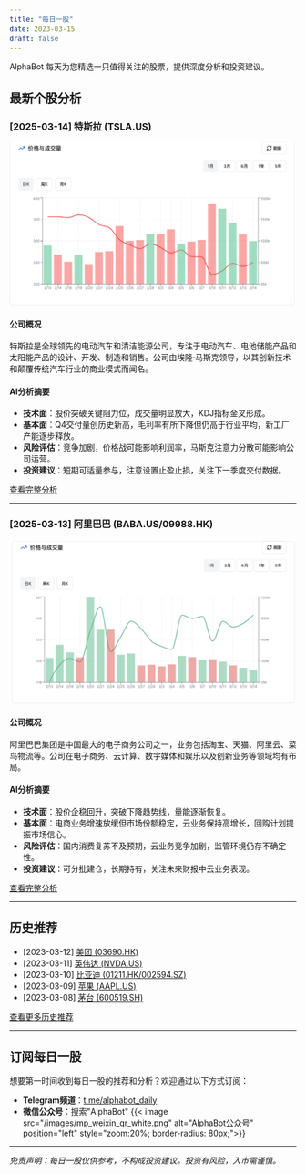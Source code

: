 ```yaml
---
title: "每日一股"
date: 2023-03-15
draft: false
---
```


AlphaBot 每天为您精选一只值得关注的股票，提供深度分析和投资建议。

## 最新个股分析

### [2025-03-14] 特斯拉 (TSLA.US)

![特斯拉](/images/stocks/tesla.png)

#### 公司概况

特斯拉是全球领先的电动汽车和清洁能源公司，专注于电动汽车、电池储能产品和太阳能产品的设计、开发、制造和销售。公司由埃隆·马斯克领导，以其创新技术和颠覆传统汽车行业的商业模式而闻名。

#### AI分析摘要

- **技术面**：股价突破关键阻力位，成交量明显放大，KDJ指标金叉形成。
- **基本面**：Q4交付量创历史新高，毛利率有所下降但仍高于行业平均，新工厂产能逐步释放。
- **风险评估**：竞争加剧，价格战可能影响利润率，马斯克注意力分散可能影响公司运营。
- **投资建议**：短期可适量参与，注意设置止盈止损，关注下一季度交付数据。

[查看完整分析](/daily-stock/tesla-20250314)

---

### [2025-03-13] 阿里巴巴 (BABA.US/09988.HK)

![阿里巴巴](/images/stocks/alibaba.jpg)

#### 公司概况

阿里巴巴集团是中国最大的电子商务公司之一，业务包括淘宝、天猫、阿里云、菜鸟物流等。公司在电子商务、云计算、数字媒体和娱乐以及创新业务等领域均有布局。

#### AI分析摘要

- **技术面**：股价企稳回升，突破下降趋势线，量能逐渐恢复。
- **基本面**：电商业务增速放缓但市场份额稳定，云业务保持高增长，回购计划提振市场信心。
- **风险评估**：国内消费复苏不及预期，云业务竞争加剧，监管环境仍存不确定性。
- **投资建议**：可分批建仓，长期持有，关注未来财报中云业务表现。

[查看完整分析](/daily-stock/alibaba-20250313)

---

## 历史推荐

- [2023-03-12] [美团 (03690.HK)](/daily-stock/meituan-20230312)
- [2023-03-11] [英伟达 (NVDA.US)](/daily-stock/nvidia-20230311)
- [2023-03-10] [比亚迪 (01211.HK/002594.SZ)](/daily-stock/byd-20230310)
- [2023-03-09] [苹果 (AAPL.US)](/daily-stock/apple-20230309)
- [2023-03-08] [茅台 (600519.SH)](/daily-stock/maotai-20230308)

[查看更多历史推荐](/daily-stock/archive)

---

## 订阅每日一股

想要第一时间收到每日一股的推荐和分析？欢迎通过以下方式订阅：

- **Telegram频道**：[t.me/alphabot_daily](https://t.me/+xpeJztm_DmZiMTlh)
- **微信公众号**：搜索"AlphaBot"
{{< image src="/images/mp_weixin_qr_white.png" alt="AlphaBot公众号" position="left" style="zoom:20%; border-radius: 80px;">}}

---

*免责声明：每日一股仅供参考，不构成投资建议。投资有风险，入市需谨慎。* 